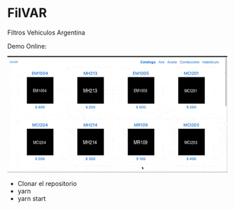 # FilVAR
 Filtros Vehiculos Argentina
 
Demo Online: 

![Screenshot](screenshots/screen_recording_demo.gif)

+ Clonar el repositorio
+ yarn
+ yarn start